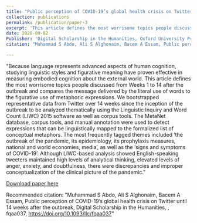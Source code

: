```yaml
---
title: "Public perception of COVID-19’s global health crisis on Twitter until 14 weeks after the outbreak"
collection: publications
permalink: /publication/paper-3
excerpt: 'This article defines the most worrisome topics people discussed from Weeks 1 to 14 after the outbreak of Covid-19 and compares the message delivered by the literal use of words to the figurative use of metaphoric expressions'
date: 2020-09-02
Publisher: 'Digital Scholarship in the Humanities, Oxford University Press'
citation: "Muhammad S Abdo, Ali S Alghonaim, Bacem A Essam, Public perception of COVID-19’s global health crisis on Twitter until 14 weeks after the outbreak, Digital Scholarship in the Humanities, , fqaa037, https://doi.org/10.1093/llc/fqaa037"

---
```

"Because language represents advanced aspects of human cognition, studying linguistic styles and figurative meaning have proven effective in measuring embodied cognition about the external world. This article defines the most worrisome topics people discussed from Weeks 1 to 14 after the outbreak and compares the message delivered by the literal use of words to the figurative use of metaphoric expressions. We bootstrapped representative data from Twitter over 14 weeks since the inception of the outbreak to be analyzed thematically using the Linguistic Inquiry and Word Count (LIWC) 2015 software as well as corpus tools. The MetaNet database, corpus tools, and manual annotation were used to detect expressions that can be linguistically mapped to the formalized list of conceptual metaphors. The most frequently tagged themes included ‘the outbreak of the pandemic, its epidemiology, its prophylaxis measures, national and world economies, media’, as well as the ‘signs and symptoms of COVID-19’. Although LIWC-based analysis showed English-speaking tweeters maintained high levels of analytical thinking, elevated levels of anger, anxiety, and doubtfulness, there were discrepancies and improper conceptualization of the clinical picture of the pandemic."

[Download paper here](https://academic.oup.com/dsh/advance-article/doi/10.1093/llc/fqaa037/5900398?searchresult=1)

Recommended citation: "Muhammad S Abdo, Ali S Alghonaim, Bacem A Essam, Public perception of COVID-19’s global health crisis on Twitter until 14 weeks after the outbreak, Digital Scholarship in the Humanities, , fqaa037, https://doi.org/10.1093/llc/fqaa037"
